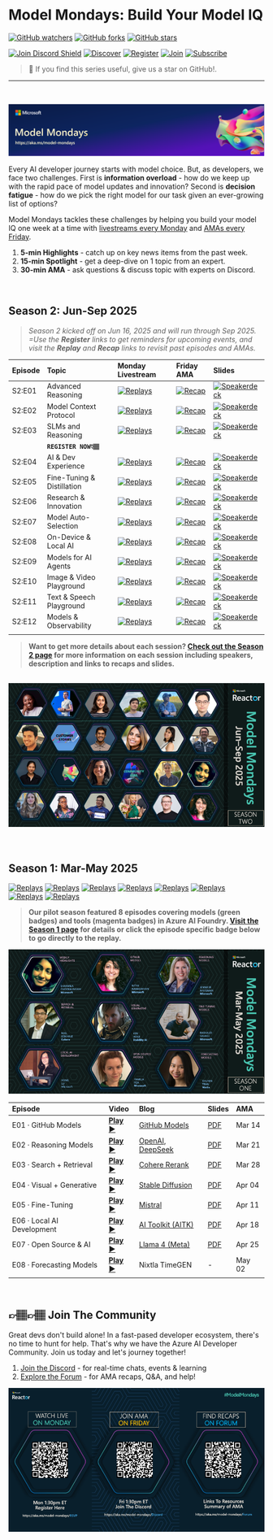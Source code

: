 # Model Mondays: Build Your Model IQ

[![GitHub watchers](https://img.shields.io/github/watchers/microsoft/model-mondays.svg?style=social&label=Watch)](https://github.com/microsoft/model-mondays/watchers)
[![GitHub forks](https://img.shields.io/github/forks/microsoft/model-mondays.svg?style=social&label=Fork)](https://github.com/microsoft/model-mondays/fork)
[![GitHub stars](https://img.shields.io/github/stars/microsoft/model-mondays?style=social&label=Star)](https://github.com/microsoft/model-mondays/stargazers)


[![Join Discord Shield](https://img.shields.io/badge/Join_The_Community-Azure_AI_Foundry_Discord-01a6f0)](https://aka.ms/model-mondays/discord) [![Discover](https://img.shields.io/badge/Register_For_AMA-Foundry_Friday_Series-f34f1c)](https://aka.ms/model-mondays/forum) [![Register](https://img.shields.io/badge/Watch_The_Replay-Model_Mondays_Playlist-ffba01)](https://aka.ms/model-mondays/playlist) [![Join](https://img.shields.io/badge/Register_For_Livestream-Model_Mondays_Series-7fbc00)](https://aka.ms/model-mondays/rsvp) [![Subscribe](https://img.shields.io/badge/Subscribe_To_Newsletter-Model_Mondays_Weekly-purple)](https://aka.ms/model-mondays/newsletter) 

> 🌟 If you find this series useful, give us a star on GitHub!.

---

<br/>

![Model Mondays](./img/model-mondays-banner.png)


Every AI developer journey starts with model choice. But, as developers, we face two challenges. First is **information overload** - how do we keep up with the rapid pace of model updates and innovation? Second is **decision fatigue** - how do we pick the right model for our task given an ever-growing list of options?

Model Mondays tackles these challenges by helping you build your model IQ one week at a time with [livestreams every Monday](https://aka.ms/model-mondays/rsvp) and [AMAs every Friday](https://aka.ms/model-mondays/forum).

1. **5-min Highlights** - catch up on key news items from the past week.
2. **15-min Spotlight** - get a deep-dive on 1 topic from an expert.
3. **30-min AMA** - ask questions & discuss topic with experts on Discord.


<br/>

## Season 2: Jun-Sep 2025

> _Season 2 kicked off on Jun 16, 2025 and will run through Sep 2025. =Use the **Register** links to get reminders for upcoming events, and visit the **Replay** and **Recap** links to revisit past episodes and AMAs._

| Episode | Topic | Monday Livestream | Friday AMA| Slides | 
|:---|:---|:---|:---|:---|
| S2:E01 | Advanced Reasoning | [![Replays](https://img.shields.io/badge/Replay_-Jun_16-ffba01)](https://www.youtube.com/watch?v=ffxUEenM4B8&list=PLmsFUfdnGr3wzz6a4E-Szksg92JPng-AL&index=12&pp=iAQB) | [![Recap](https://img.shields.io/badge/Recap_-Jun_20-01a6f0)](https://github.com/orgs/azure-ai-foundry/discussions/55) | [![Speakerdeck](https://img.shields.io/badge/Download_-PDF-purple)](https://speakerdeck.com/nitya/model-mondays-s2e01-advanced-reasoning)|
| S2:E02 | Model Context Protocol| [![Replays](https://img.shields.io/badge/Replay_-Jun_23-ffba01)](https://www.youtube.com/watch?v=cPS3cWRZTps&list=PLmsFUfdnGr3wzz6a4E-Szksg92JPng-AL&index=9&pp=iAQB) | [![Recap](https://img.shields.io/badge/Recap_-Jun_27-01a6f0)](https://github.com/orgs/azure-ai-foundry/discussions/64) |[![Speakerdeck](https://img.shields.io/badge/Download_-PDF-purple)](https://speakerdeck.com/nitya/model-mondays-s2e02-model-context-protocol) |
| S2:E03| SLMs and Reasoning | [![Replays](https://img.shields.io/badge/Replay_-Jun_30-ffba01)](https://www.youtube.com/watch?v=VLQKZq8L9Uk&list=PLmsFUfdnGr3wzz6a4E-Szksg92JPng-AL&index=1&pp=iAQB) | [![Recap](https://img.shields.io/badge/Recap_-Jul_03-01a6f0)](https://discord.gg/azureaifoundry?event=1382861149288005693) |[![Speakerdeck](https://img.shields.io/badge/Download_-PDF-purple)](https://speakerdeck.com/nitya/model-mondays-s2e02-model-context-protocol) |
| | **`REGISTER NOW👇🏽`** | |
| S2:E04| AI & Dev Experience | [![Replays](https://img.shields.io/badge/Register_-Jul_07-f7fbc00)](https://www.youtube.com/watch?v=tNiFbf3XP6k&list=PLmsFUfdnGr3wzz6a4E-Szksg92JPng-AL&index=11&pp=iAQB) | [![Recap](https://img.shields.io/badge/Register-Jul_11-f34f1c)](https://discord.gg/azureaifoundry?event=1382861578201858058) |[![Speakerdeck](https://img.shields.io/badge/Download_-PDF-purple)](https://speakerdeck.com/nitya/model-mondays-s2e04-ai-developer-experiences) |
| S2:E05| Fine-Tuning & Distillation | [![Replays](https://img.shields.io/badge/Register_-Jul_14-f7fbc00)](https://www.youtube.com/watch?v=VSNGzBB20aw&list=PLmsFUfdnGr3wzz6a4E-Szksg92JPng-AL&index=10&pp=iAQB) | [![Recap](https://img.shields.io/badge/Register-Jul_18-f34f1c)](https://discord.gg/azureaifoundry?event=1382862245721014476) |[![Speakerdeck](https://img.shields.io/badge/Pending_-PDF-beige)]() |
| S2:E06| Research & Innovation | [![Replays](https://img.shields.io/badge/Register_-Jul_21-f7fbc00)](https://www.youtube.com/watch?v=chjpVSrk3jA) | [![Recap](https://img.shields.io/badge/Register-Jul_25-f34f1c)](https://discord.gg/D7bAFEwj?event=1382862595849064548) |[![Speakerdeck](https://img.shields.io/badge/Pending_-PDF-beige)]() |
| S2:E07| Model Auto-Selection | [![Replays](https://img.shields.io/badge/Register_-Jul_28-f7fbc00)](https://www.youtube.com/watch?v=mSrg1uP136g&list=PLmsFUfdnGr3wzz6a4E-Szksg92JPng-AL&index=8&pp=iAQB) | [![Recap](https://img.shields.io/badge/Register-Jul_31-f34f1c)](https://discord.gg/D7bAFEwj?event=1382862912804360354) |[![Speakerdeck](https://img.shields.io/badge/Pending_-PDF-beige)]() |
| S2:E08| On-Device & Local AI | [![Replays](https://img.shields.io/badge/Register_-Aug_04-f7fbc00)](https://www.youtube.com/watch?v=ILBDDCJ0d9g&list=PLmsFUfdnGr3wzz6a4E-Szksg92JPng-AL&index=7&pp=iAQB) | [![Recap](https://img.shields.io/badge/Register-Aug_08-f34f1c)](https://discord.gg/azureaifoundry?event=1382863345777901670) |[![Speakerdeck](https://img.shields.io/badge/Pending_-PDF-beige)]() |
| S2:E09| Models for AI Agents | [![Replays](https://img.shields.io/badge/Register_-Aug_11-f7fbc00)](https://www.youtube.com/watch?v=fjSxraAmGMI&list=PLmsFUfdnGr3wzz6a4E-Szksg92JPng-AL&index=6&pp=iAQB0gcJCcMJAYcqIYzv) | [![Recap](https://img.shields.io/badge/Register-Aug_15-f34f1c)](https://discord.gg/azureaifoundry?event=1382863654961025174) |[![Speakerdeck](https://img.shields.io/badge/Pending_-PDF-beige)]() |
| S2:E10| Image & Video Playground | [![Replays](https://img.shields.io/badge/Register_-Aug_18-f7fbc00)](https://www.youtube.com/watch?v=tqOecUt_wCc&list=PLmsFUfdnGr3wzz6a4E-Szksg92JPng-AL&index=5&pp=iAQB) | [![Recap](https://img.shields.io/badge/Register-Aug_22-f34f1c)](https://discord.gg/azureaifoundry?event=1382864122902745228) |[![Speakerdeck](https://img.shields.io/badge/Pending_-PDF-beige)]() |
| S2:E11| Text & Speech Playground | [![Replays](https://img.shields.io/badge/Register_-Aug_25-f7fbc00)](https://www.youtube.com/watch?v=Rr4iSCyE7IY&list=PLmsFUfdnGr3wzz6a4E-Szksg92JPng-AL&index=4&pp=iAQB) | [![Recap](https://img.shields.io/badge/Register-Aug_29-f34f1c)](https://discord.gg/azureaifoundry?event=1382864441191960696) |[![Speakerdeck](https://img.shields.io/badge/Pending_-PDF-beige)]() |
| S2:E12| Models & Observability | [![Replays](https://img.shields.io/badge/Register_-Sep_08-f7fbc00)](https://www.youtube.com/watch?v=gEH2ACNf5b0&list=PLmsFUfdnGr3wzz6a4E-Szksg92JPng-AL&index=3&pp=iAQB) | [![Recap](https://img.shields.io/badge/Register-Sep_12-f34f1c)](https://discord.gg/azureaifoundry?event=1382864811649536120) |[![Speakerdeck](https://img.shields.io/badge/Pending_-PDF-beige)]() |
| | | |

> **Want to get more details about each session? [Check out the Season 2 page](./docs/season-02/README.md) for more information on each session including speakers, description and links to recaps and slides.** 

![Season 2](./docs/season-02/img/S2-Banner-Lineup.png)
---

<br/>

## Season 1: Mar-May 2025

[![Replays](https://img.shields.io/badge/Watch_S1:E01-GitHub_Models-b5179e)](https://www.youtube.com/watch?v=dohvGc7eyqU&list=PLmsFUfdnGr3wzz6a4E-Szksg92JPng-AL&index=20&pp=iAQB) 
[![Replays](https://img.shields.io/badge/Watch_S1:E02-Reasoning_Models-43aa8b)](https://www.youtube.com/watch?v=nTqr4pzxF-k&list=PLmsFUfdnGr3wzz6a4E-Szksg92JPng-AL&index=19&pp=iAQB) 
[![Replays](https://img.shields.io/badge/Watch_S1:E03-_Search_And_Retrieval_Models-43aa8b)](https://www.youtube.com/watch?v=Qs4fdy17b40&list=PLmsFUfdnGr3wzz6a4E-Szksg92JPng-AL&index=18&pp=iAQB) 
[![Replays](https://img.shields.io/badge/Watch_S1:E04-Visual_Generative_Models-43aa8b)](https://www.youtube.com/watch?v=kDR09m_cUKs&list=PLmsFUfdnGr3wzz6a4E-Szksg92JPng-AL&index=17&pp=iAQB) 
[![Replays](https://img.shields.io/badge/Watch_S1:E05-Fine_Tuning_Models-43aa8b)](https://www.youtube.com/watch?v=iCPl693s3dA&list=PLmsFUfdnGr3wzz6a4E-Szksg92JPng-AL&index=16&pp=iAQB) 
[![Replays](https://img.shields.io/badge/Watch_S1:E06-Local_AI_Development-b5179e)](https://www.youtube.com/watch?v=MgIfvEEZN7o&list=PLmsFUfdnGr3wzz6a4E-Szksg92JPng-AL&index=15&pp=iAQB)  
[![Replays](https://img.shields.io/badge/Watch_S1:E07-Open_Source_Models-43aa8b)](https://www.youtube.com/watch?v=2E842zOGIyI&list=PLmsFUfdnGr3wzz6a4E-Szksg92JPng-AL&index=14&pp=iAQB) 
[![Replays](https://img.shields.io/badge/Watch_S1:E08-Forecasting_Models-43aa8b)](https://www.youtube.com/watch?v=_I6qDdp5Vo4&list=PLmsFUfdnGr3wzz6a4E-Szksg92JPng-AL&index=13&pp=iAQB0gcJCcMJAYcqIYzv) 


> **Our pilot season featured 8 episodes covering models (green badges) and tools (magenta badges) in Azure AI Foundry. [Visit the Season 1 page](./docs/season-01/README.md) for details or click the episode specific badge below to go directly to the replay.**

[![Season 1](./docs/season-01/img/S1-lineup.png)](./docs/season-01/README.md)

| Episode | Video | Blog | Slides | AMA | 
|:---|:---|:---|:---|:---|
| E01 · GitHub Models | [**Play ▶️**](https://developer.microsoft.com/reactor/events/25265/)| [GitHub Models](https://techcommunity.microsoft.com/blog/machinelearningblog/introducing-model-mondays-%E2%80%93-your-ai-model-power-up/4390773) | [PDF](https://speakerdeck.com/nitya/model-mondays-s1-e1-mar-10-2025)  | Mar 14  |
| E02 ·  Reasoning Models | [**Play ▶️**](https://developer.microsoft.com/reactor/events/25266/) | [OpenAI, DeepSeek](./docs/season-01/ep-02.md)| [PDF](https://speakerdeck.com/nitya/model-mondays-s1-e2-hands-on-with-reasoning-models) | Mar 21 | 
| E03 ·  Search + Retrieval  |  [**Play ▶️**](https://developer.microsoft.com/en-us/reactor/events/25354/) |[Cohere Rerank](https://techcommunity.microsoft.com/blog/machinelearningblog/model-mondays-why-rerank-models-are-the-secret-sauce-of-high-quality-search/4396032) | [PDF](https://speakerdeck.com/nitya/model-mondays-s1-e3-hands-on-with-search-and-retrieval-models)  | Mar 28 |
| E04 ·  Visual + Generative  |[**Play ▶️**](https://developer.microsoft.com/reactor/events/25355/) |[Stable Diffusion](https://techcommunity.microsoft.com/blog/machinelearningblog/model-mondays-lights-prompts-action/4398576) |  [PDF](https://speakerdeck.com/nitya/model-mondays-s1-e4-hands-on-with-visual-generative-ai) | Apr 04 |
| E05 ·  Fine-Tuning  |[**Play ▶️**](https://developer.microsoft.com/reactor/events/25356/)  |[Mistral](https://techcommunity.microsoft.com/blog/machinelearningblog/model-mondays-teaching-your-model-new-tricks-with-fine-tuning/4401129) | [PDF](https://speakerdeck.com/nitya/model-mondays-s1-e4-hands-on-with-fine-tuning-models) | Apr 11| |
| E06 ·  Local AI Development |[**Play ▶️**](https://developer.microsoft.com/reactor/events/25357/)  | [AI Toolkit (AITK)](https://techcommunity.microsoft.com/blog/machinelearningblog/model-mondays-bringing-ai-home-with-local-development/4403619) |  [PDF](https://speakerdeck.com/nitya/model-mondays-s1-e6-hands-on-with-local-ai-development) | Apr 18 |
| E07 ·  Open Source & AI  |[**Play ▶️**](https://developer.microsoft.com/reactor/events/25358/)  | [Llama 4 (Meta)](https://techcommunity.microsoft.com/blog/aiplatformblog/expanding-the-llama-4-herd-new-models-now-available-on-azure-ai-foundry/4403609)| [PDF](https://speakerdeck.com/nitya/model-mondays-s1-e7-hands-on-with-open-source-models) | Apr 25|
| E08 ·  Forecasting Models |[**Play ▶️**](https://developer.microsoft.com/reactor/events/25359/)  | Nixtla TimeGEN | - | May 02 |
| | |

<br/>

## 👉🏽👉🏽 Join The Community

Great devs don't build alone! In a fast-pased developer ecosystem, there's no time to hunt for help. That's why we have the Azure AI Developer Community. Join us today and let's journey together!

1. [Join the Discord](https://aka.ms/model-mondays/discord) - for real-time chats, events & learning
1. [Explore the Forum](https://aka.ms/model-mondays/forum) - for AMA recaps, Q&A, and help!

![CTA](./img/3-cta.png)


<br/>
